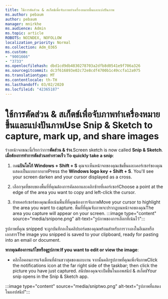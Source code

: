 ```yaml
---
title: ใช้การตัดส่วน & สเก็ตช์เพื่อจับภาพทำเครื่องหมายขึ้นและแบ่งปันภาพ
ms.author: pebaum
author: pebaum
manager: mnirkhe
ms.audience: Admin
ms.topic: article
ROBOTS: NOINDEX, NOFOLLOW
localization_priority: Normal
ms.collection: Adm_O365
ms.custom:
- "9001666"
- "3733"
ms.openlocfilehash: dbd1cd9db4830278703a2dfb8d0541e9f706a326
ms.sourcegitcommit: dc3f616893e02c72e8cdf4700b1c49ccfa12a975
ms.translationtype: MT
ms.contentlocale: th-TH
ms.lasthandoff: 03/02/2020
ms.locfileid: "42365187"
---
```

# <a name="use-snip--sketch-to-capture-mark-up-and-share-images"></a><span data-ttu-id="f4340-102">ใช้การตัดส่วน & สเก็ตช์เพื่อจับภาพทำเครื่องหมายขึ้นและแบ่งปันภาพ</span><span class="sxs-lookup"><span data-stu-id="f4340-102">Use Snip & Sketch to capture, mark up, and share images</span></span>

<span data-ttu-id="f4340-103">ร่างหน้าจอขณะนี้เรียกว่าการ**ตัดส่วน & ร่าง**.</span><span class="sxs-lookup"><span data-stu-id="f4340-103">Screen sketch is now called **Snip & Sketch**.</span></span> <span data-ttu-id="f4340-104">**เมื่อต้องการทำการตัดส่วนอย่างรวดเร็ว**:</span><span class="sxs-lookup"><span data-stu-id="f4340-104">**To quickly take a snip**:</span></span>

1. <span data-ttu-id="f4340-105">กด**แป้นโลโก้ Windows + Shift + S** คุณจะเห็นหน้าจอของคุณเข้มขึ้นและเคอร์เซอร์ของคุณแสดงเป็นแบบกากบาท</span><span class="sxs-lookup"><span data-stu-id="f4340-105">Press the **Windows logo key + Shift + S**. You'll see your screen darken and your cursor displayed as a cross.</span></span> 

2. <span data-ttu-id="f4340-106">เลือกจุดที่ขอบของพื้นที่ที่คุณต้องการคัดลอกและคลิกซ้ายที่เคอร์เซอร์</span><span class="sxs-lookup"><span data-stu-id="f4340-106">Choose a point at the edge of the area you want to copy and left-click the cursor.</span></span> 

3. <span data-ttu-id="f4340-107">ย้ายเคอร์เซอร์ของคุณเพื่อเน้นพื้นที่ที่คุณต้องการจับภาพ</span><span class="sxs-lookup"><span data-stu-id="f4340-107">Move your cursor to highlight the area you want to capture.</span></span> <span data-ttu-id="f4340-108">พื้นที่ที่คุณจับภาพจะปรากฏบนหน้าจอของคุณ</span><span class="sxs-lookup"><span data-stu-id="f4340-108">The area you capture will appear on your screen.</span></span>
:::image type="content" source="media/snipone.png" alt-text="รูปภาพของการเลือกที่เน้นไว้":::

<span data-ttu-id="f4340-110">รูปภาพที่คุณ snipped จะถูกบันทึกลงในคลิปบอร์ดของคุณพร้อมสำหรับการวางลงในอีเมลหรือเอกสาร</span><span class="sxs-lookup"><span data-stu-id="f4340-110">The image you snipped is saved to your clipboard, ready for pasting into an email or document.</span></span> 

<span data-ttu-id="f4340-111">**หากคุณต้องการแก้ไขหรือดูรูปภาพ**:</span><span class="sxs-lookup"><span data-stu-id="f4340-111">**If you want to edit or view the image**:</span></span> 

- <span data-ttu-id="f4340-112">คลิกไอคอนการแจ้งเตือนที่ด้านขวาสุดของแถบงาน จากนั้นคลิกรูปภาพที่คุณเพิ่งจับภาพ</span><span class="sxs-lookup"><span data-stu-id="f4340-112">Click the notifications icon at the far right side of the taskbar; then click the picture you have just captured.</span></span> <span data-ttu-id="f4340-113">สนิปของคุณจะเปิดขึ้นในแอพสนิป & สเก็ตช์</span><span class="sxs-lookup"><span data-stu-id="f4340-113">Your snip opens in the Snip & Sketch app.</span></span>

:::image type="content" source="media/sniptwo.png" alt-text="รูปภาพที่แสดงในแอปสนิป":::